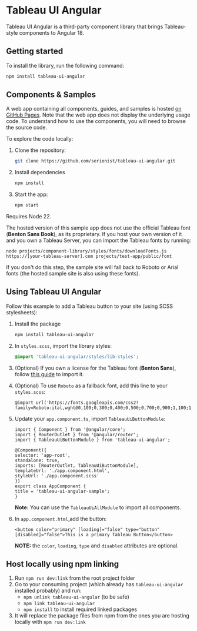 # Tableau UI Angular

Tableau UI Angular is a third-party component library that brings Tableau-style components to Angular 18.

## Getting started
To install the library, run the following command:

```bash
npm install tableau-ui-angular
```

## Components & Samples
A web app containing all components, guides, and samples is hosted [on GitHub Pages](https://serionist.github.io/tableau-ui-angular/). Note that the web app does not display the underlying usage code. To understand how to use the components, you will need to browse the source code.

To explore the code locally:

1. Clone the repository:
    ```bash
    git clone https://github.com/serionist/tableau-ui-angular.git
    ```
2. Install dependencies
    ```bash
    npm install
    ```
3. Start the app:
    ```bash
    npm start
    ```

Requires Node 22.

The hosted version of this sample app does not use the official Tableau font (**Benton Sans Book**), as its proprietary. If you host your own version of it and you own a Tableau Server, you can import the Tableau fonts by running:
```
node projects/component-library/styles/fonts/downloadFonts.js https://[your-tableau-server].com projects/test-app/public/font
```
If you don't do this step, the sample site will fall back to Roboto or Arial fonts (the hosted sample site is also using these fonts).

## Using Tableau UI Angular

Follow this example to add a Tableau button to your site (using SCSS stylesheets):

1. Install the package
    ```bash
    npm install tableau-ui-angular
    ```
2. In `styles.scss`, import the library styles:
    ```scss
    @import 'tableau-ui-angular/styles/lib-styles';
    ```
3. (Optional) If you own a license for the Tableau font (**Benton Sans**), follow [this guide](Add-Benton-Sans.md) to import it.
4. (Optional) To use `Roboto` as a fallback font, add this line to your `styles.scss`:
    ```
    @import url('https://fonts.googleapis.com/css2?family=Roboto:ital,wght@0,100;0,300;0,400;0,500;0,700;0,900;1,100;1,300;1,400;1,500;1,700;1,900&display=swap');
    ```
5. Update your `app.component.ts`, import `TableauUiButtonModule`:
    ```
    import { Component } from '@angular/core';
    import { RouterOutlet } from '@angular/router';
    import { TableauUiButtonModule } from 'tableau-ui-angular';

    @Component({
    selector: 'app-root',
    standalone: true,
    imports: [RouterOutlet, TableauUiButtonModule],
    templateUrl: './app.component.html',
    styleUrl: './app.component.scss'
    })
    export class AppComponent {
    title = 'tableau-ui-angular-sample';
    }

    ```
    **Note:** You can use the `TableauUiAllModule` to import all components.

6. In `app.component.html`,add the button:
    ```
    <button color="primary" [loading]="false" type="button" [disabled]="false">This is a primary Tableau Button</button>
    ```
    **NOTE:** the `color`, `loading`, `type` and `disabled` attributes are optional.




## Host locally using npm linking

1. Run `npm run dev:link` from the root project folder
2. Go to your consuming project (which already has `tableau-ui-angular` installed probably) and run:
    - `npm unlink tableau-ui-angular` (to be safe)
    - `npm link tableau-ui-angular`
    - `npm install` to install required linked packages
3. It will replace the package files from npm from the ones you are hosting locally with `npm run dev:link`